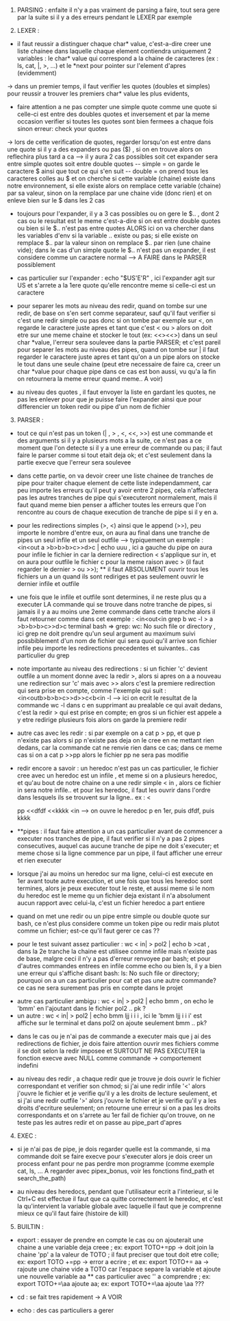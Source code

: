 1) PARSING :
enfaite il n'y a pas vraiment de parsing a faire, tout sera gere par la suite si il y a des erreurs pendant le LEXER par exemple

2) LEXER :

- il faut reussir a distinguer chaque char* value, c'est-a-dire creer une liste chainee dans laquelle chaque element contiendra uniquement 2 variables :
le char* value qui correspond a la chaine de caracteres (ex : ls, cat, |, >, ...) et le *next pour pointer sur l'element d'apres (evidemment)

-> dans un premier temps, il faut verifier les quotes (doubles et simples) pour reussir a trouver les premiers char* value les plus evidents,
* faire attention a ne pas compter une simple quote comme une quote si celle-ci est entre des doubles quotes et inversement
et par la meme occasion verifier si toutes les quotes sont bien fermees a chaque fois sinon erreur: check your quotes

-> lors de cette verification de quotes, regarder lorsqu'on est entre dans une quote si il y a des expanders ou pas ($) , si on en trouve
alors on reflechira plus tard a ca --> il y aura 2 cas possibles soit cet expander sera entre simple quotes soit entre double quotes
-- simple = on garde le caractere $ ainsi que tout ce qui s'en suit
-- double = on prend tous les caracteres colles au $ et on cherche si cette variable (chaine) existe dans notre environnement,
si elle existe alors on remplace cette variable (chaine) par sa valeur, sinon on la remplace par une chaine vide (donc rien)
et on enleve bien sur le $ dans les 2 cas

- toujours pour l'expander, il y a 3 cas possibles ou on gere le $.. , dont 2 cas ou le resultat est le meme c'est-a-dire si on est
entre double quotes ou bien si le $.. n'est pas entre quotes ALORS ici on va chercher dans les variables d'env si la variable .. existe ou pas;
si elle existe on remplace $.. par la valeur sinon on remplace $.. par rien (une chaine vide);
dans le cas d'un simple quote le $.. n'est pas un expander, il est considere comme un caractere normal --> A FAIRE dans le PARSER possiblement

- cas particulier sur l'expander : echo "$US'E'R" , ici l'expander agit sur US et s'arrete a la 1ere quote qu'elle rencontre meme si celle-ci
est un caractere

- pour separer les mots au niveau des redir, quand on tombe sur une redir, de base on s'en sert comme separateur, sauf qu'il faut verifier si
c'est une redir simple ou pas donc si on tombe par exemple sur <, on regarde le caractere juste apres et tant que c'est < ou > alors on doit
etre sur une meme chaine et stocker le tout (ex: <<><<>) dans un seul char *value, l'erreur sera soulevee dans la partie PARSER;
et c'est pareil pour separer les mots au niveau des pipes, quand on tombe sur | il faut regarder le caractere juste apres et tant qu'on a un pipe
alors on stocke le tout dans une seule chaine (peut etre necessaire de faire ca, creer un char *value  pour chaque pipe dans ce cas est bon aussi,
vu qu'a la fin on retournera la meme erreur quand meme.. A voir)

- au niveau des quotes , il faut envoyer la liste en gardant les quotes, ne pas les enlever pour que je puisse faire l'expander ainsi
que pour differencier un token redir ou pipe d'un nom de fichier

3) PARSER :

- tout ce qui n'est pas un token (| , > , <, <<, >>) est une commande et des arguments si il y a plusieurs mots a la suite,
ce n'est pas a ce moment que l'on detecte si il y a une erreur de commande ou pas; il faut faire le parser comme si tout etait deja ok;
et c'est seulement dans la partie execve que l'erreur sera soulevee

- dans cette partie, on va devoir creer une liste chainee de tranches de pipe pour traiter chaque element de cette liste independamment, car peu importe
les erreurs qu'il peut y avoir entre 2 pipes, cela n'affectera pas les autres tranches de pipe qui s'executeront normalement, mais il faut quand meme
bien penser a afficher toutes les erreurs que l'on rencontre au cours de chaque execution de tranche de pipe si il y en a.

- pour les redirections simples (>, <) ainsi que le append (>>), peu importe le nombre d'entre eux, on aura au final dans une tranche de pipes un seul infile
et un seul outfile --> typiquement un exemple : <in<out<in grep b > a >b>b>b>c>>d>c | echo uuu , ici a gauche du pipe on aura pour infile le fichier in car
la derniere redirection < s'applique sur in, et on aura pour outfile le fichier c pour la meme raison avec > (il faut regarder le dernier > ou >>);
** il faut ABSOLUMENT ouvrir tous les fichiers un a un quand ils sont rediriges et pas seulement ouvrir le dernier infile et outfile

- une fois que le infile et outfile sont determines, il ne reste plus qu a executer LA commande qui se trouve dans notre tranche de pipes, si jamais
il y a au moins une 2eme commande dans cette tranche alors il faut retourner comme dans cet exemple : <in<out<in grep b wc -l > a >b>b>b>c>>d>c
terminal bash => grep: wc: No such file or directory , ici grep ne doit prendre qu'un seul argument au maximum suivi possbiblement d'un nom de fichier
qui sera quoi qu'il arrive son fichier infile peu importe les redirections precedentes et suivantes.. cas particulier du grep

- note importante au niveau des redirections : si un fichier 'c' devient outfile a un moment donne avec la redir >, alors si apres on a a nouveau une
redirection sur 'c' mais avec >> alors c'est la premiere redirection qui sera prise en compte, comme l'exemple qui suit :
<in<out<in wc >b>b>b>c>>d>>c<b<in -l --> ici on ecrit le resultat de la commande wc -l dans c en supprimant au prealable ce qui avait dedans,
c'est la redir > qui est prise en compte; en gros si un fichier est appele a y etre redirige plusieurs fois alors on garde la premiere redir

- autre cas avec les redir : si par exemple on a cat p > pp, et que p n'existe pas alors si pp n'existe pas deja on le cree en ne mettant rien dedans,
car la commande cat ne renvie rien dans ce cas; dans ce meme cas si on a cat p >>pp alors le fichier pp ne sera pas modifie

- redir encore a savoir : un heredoc n'est pas un cas particulier, le fichier cree avec un heredoc est un infile , et meme si on a plusieurs heredoc,
et qu'au bout de notre chaine on a une redir simple < in , alors ce fichier in sera notre infile.. et pour les heredoc, il faut les ouvrir dans l'ordre
dans lesquels ils se trouvent sur la ligne.. ex : <<p cat >pp <<dfdf <<kkkk <in --> on ouvre le heredoc p en 1er, puis dfdf, puis kkkk

- **pipes : il faut faire attention a un cas particulier avant de commencer a executer nos tranches de pipe, il faut verifier si il n'y a pas 2 pipes consecutives,
auquel cas aucune tranche de pipe ne doit s'executer; et meme chose si la ligne commence par un pipe, il faut afficher une erreur et rien executer

- lorsque j'ai au moins un heredoc sur ma ligne, celui-ci est execute en 1er avant toute autre execution, et une fois que tous les heredoc sont termines, alors
je peux executer tout le reste, et aussi meme si le nom du heredoc est le meme qu un fichier deja existant il n'a absolument aucun rapport avec celui-la,
c'est un fichier heredoc a part entiere

- quand on met une redir ou un pipe entre simple ou double quote sur bash, ce n'est plus considere comme un token pipe ou redir mais plutot comme un fichier;
est-ce qu'il faut gerer ce cas ??

- pour le test suivant assez particulier : wc < in| <cat >> pol2 | echo b >cat , dans la 2e tranche la chaine est utilisee comme infile mais n'existe pas de base,
malgre ceci il n'y a pas d'erreur renvoyee par bash; et pour d'autres commandes entrees en infile comme echo ou bien ls, il y a bien une erreur qui s'affiche disant
bash: ls: No such file or directory; pourquoi on a un cas particulier pour cat et pas une autre commande? ce cas ne sera surement pas pris en compte dans le projet 
* autre cas particulier ambigu : wc < in| <cat cat >> pol2 | echo bmm , on echo le 'bmm' en l'ajoutant dans le fichier pol2 .. pk ?
* un autre : wc < in| <cat cat >> pol2 | echo bmm ljj i  i i , ici le 'bmm ljj i  i i' est affiche sur le terminal et dans pol2 on ajoute seulement bmm .. pk?

- dans le cas ou je n'ai pas de commande a executer mais que j ai des redirections de fichier, je dois faire attention ouvrir mes fichiers comme il se doit selon
la redir imposee et SURTOUT NE PAS EXECUTER la fonction execve avec NULL comme commande -> comportement indefini

- au niveau des redir , a chaque redir que je trouve je dois ouvrir le fichier correspondant et verifier son chmod; si j'ai une redir infile '<' alors j'ouvre
le fichier et je verifie qu'il y a les droits de lecture seulement, et si j'ai une redir outfile '>' alors j'ouvre le fichier et je verifie qu'il y a les droits
d'ecriture seulement; on retourne une erreur si on a pas les droits correspondants et on s'arrete au 1er fail de fichier qu'on trouve, on ne teste pas les autres
redir et on passe au pipe_part d'apres

4) EXEC :

- si je n'ai pas de pipe, je dois regarder quelle est la commande, si ma commande doit se faire execve pour s'executer alors je dois creer un process enfant
pour ne pas perdre mon programme (comme exemple cat, ls, ... A regarder avec pipex_bonus, voir les fonctions find_path et search_the_path)

- au niveau des heredocs, pendant que l'utilisateur ecrit a l'interieur, si le Ctrl+C est effectue il faut que ca quitte correctement le heredoc, et c'est la qu'intervient
la variable globale avec laquelle il faut que je comprenne mieux ce qu'il faut faire (histoire de kill)

5) BUILTIN :

- export : essayer de prendre en compte le cas ou on ajouterait une chaine a une variable deja creee ; ex: export TOTO+=pp -> doit join la chaine 'pp' a la valeur
de TOTO ; il faut preciser que tout doit etre colle; ex: export TOTO +=pp -> error a ecrire ; et ex: export TOTO+= aa -> rajoute une chaine vide a TOTO car l'espace
separe la variable et ajoute une nouvelle variable aa
** cas particulier avec '\' a comprendre ; ex: export TOTO+=\aa ajoute aa; ex: export TOTO+=\\aa ajoute \\aa  ???

- cd : se fait tres rapidement  -> A VOIR

- echo : des cas particuliers a gerer